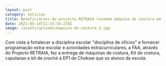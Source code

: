 ```yaml
---
layout: post
category: noticias
title: Beneficiários do projecto RETRAIA recebem máquina de costura em Chokwe
date: 2021-05-14T11:23:54.278Z
image: /assets/uploads/maquina-de-costura-3.jpg
---
```

Com vista a fortalecer a disciplina escolar "disciplina de ofícios" e fornecer programação extra-escolar e actividades extracurriculares, a FAA, através do Projecto RETRAIA, fez a entrega de máquinas de costura, Kit de costura, capulanas e kit de croché à EP1 de Chokwe que os alunos da escola.
